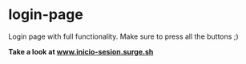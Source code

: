 # login-page

Login page with full functionality. Make sure to press all the buttons ;)

**Take a look at www.inicio-sesion.surge.sh**
